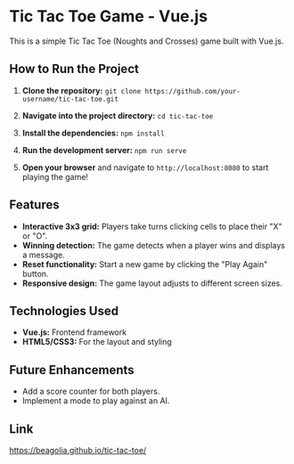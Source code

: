 # Tic Tac Toe Game - Vue.js

This is a simple Tic Tac Toe (Noughts and Crosses) game built with Vue.js.

## How to Run the Project

1. **Clone the repository:**
```git clone https://github.com/your-username/tic-tac-toe.git```

2. **Navigate into the project directory:**
```cd tic-tac-toe```

3. **Install the dependencies:**
```npm install```

4. **Run the development server:**
```npm run serve```

5. **Open your browser** and navigate to `http://localhost:8080` to start playing the game!

## Features

- **Interactive 3x3 grid:** Players take turns clicking cells to place their "X" or "O".
- **Winning detection:** The game detects when a player wins and displays a message.
- **Reset functionality:** Start a new game by clicking the "Play Again" button.
- **Responsive design:** The game layout adjusts to different screen sizes.

## Technologies Used

- **Vue.js:** Frontend framework
- **HTML5/CSS3:** For the layout and styling

## Future Enhancements

- Add a score counter for both players.
- Implement a mode to play against an AI.

## Link

https://beagolia.github.io/tic-tac-toe/
